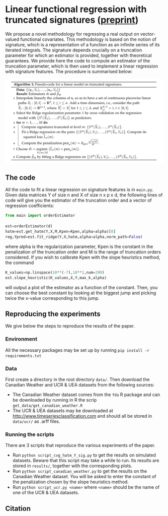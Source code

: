 # Linear functional regression with truncated signatures ([preprint](arxiv))

We propose a novel methodology for regressing a real output on vector-valued functional covariates. This methodology is based on the notion of signature, which is a representation of a function as an infinite series of its iterated integrals. The signature depends crucially on a truncation parameter for which an estimator is provided, together with theoretical guarantees. We provide here the code to compute an estimator of the truncation parameter, which is then used to implement a linear regression with signature features. The procedure is summarised below:

<p align="center">
    <img class="center" src="./paper/images/algo-full-procedure.png" width="600"/>
</p>

## The code

All the code to fit a linear regression on signature features is in `main.py`. Given data matrices Y of size n and X of size n x p x d, the following lines of code will give you the estimator of the truncation order and a vector of regression coefficients:

```python
from main import orderEstimator

est=orderEstimator(d)
hatm=est.get_hatm(Y,X,M,Kpen=Kpen,alpha=alpha)[0]
reg,Ypred=est.fit_ridge(Y,X,hatm,alpha=alpha,norm_path=False)
```

where alpha is the regularization parameter, Kpen is the constant in the penalization of the truncation order and M is the range of truncation orders considered. If you wish to calibrate Kpen with the slope heuristics method, the command

```python
K_values=np.linspace(10**(-7),10**1,num=200)
est.slope_heuristic(K_values,X,Y,max_k,alpha)
```
will output a plot of the estimator as a function of the constant. Then, you can choose the best constant by looking at the biggest jump and picking twice the x-value corresponding to this jump. 

## Reproducing the experiments

We give below the steps to reproduce the results of the paper.

### Environment

All the necessary packages may be set up by running
`pip install -r requirements.txt`

### Data

First create a directory in the root directory `data/`. Then download the Canadian Weather and UCR & UEA datasets from the following sources:

* The Canadian Weather dataset comes from the `fda` R package and can be downloaded by running in R the scrip `get_data/get_canadian_weather.R`
* The UCR & UEA datasets may be downloaded at http://www.timeseriesclassification.com and should all be stored in `data/ucr/` as .arff files.

### Running the scripts

There are 3 scripts that reproduce the various experiments of the paper.

* Run `python script_cvg_hatm_Y_sig.py` to get the results on simulated datasets. Beware that this script may take a while to run. Its results are stored in `results/`, together with the corresponding plots.
* Run `python script_canadian_weather.py` to get the results on the Canadian Weather dataset. You will be asked to enter the constant of the penalization chosen by the slope heuristics method.
* Run `python script_ucr.py <name>` where `<name>` should be the name of one of the UCR & UEA datasets.

## Citation




